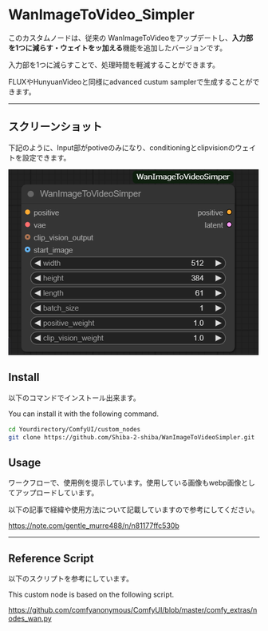 # WanImageToVideo_Simpler

このカスタムノードは、従来の WanImageToVideoをアップデートし、**入力部を1つに減らす・ウェイトをッ加える**機能を追加したバージョンです。  


入力部を1つに減らすことで、処理時間を軽減することができます。


FLUXやHunyuanVideoと同様にadvanced custum samplerで生成することができます。


---
## スクリーンショット

下記のように、Input部がpotiveのみになり、conditioningとclipvisionのウェイトを設定できます。


![WanImageToVideo](https://github.com/Shiba-2-shiba/WanImageToVideoSimpler/blob/main/img1.png)


## Install


以下のコマンドでインストール出来ます。

You can install it with the following command.


```bash
cd Yourdirectory/ComfyUI/custom_nodes
git clone https://github.com/Shiba-2-shiba/WanImageToVideoSimpler.git

```

## Usage

ワークフローで、使用例を提示しています。使用している画像もwebp画像としてアップロードしています。

以下の記事で経緯や使用方法について記載していますので参考にしてください。

https://note.com/gentle_murre488/n/n81177ffc530b


---
## Reference Script
以下のスクリプトを参考にしています。

This custom node is based on the following script.

https://github.com/comfyanonymous/ComfyUI/blob/master/comfy_extras/nodes_wan.py

